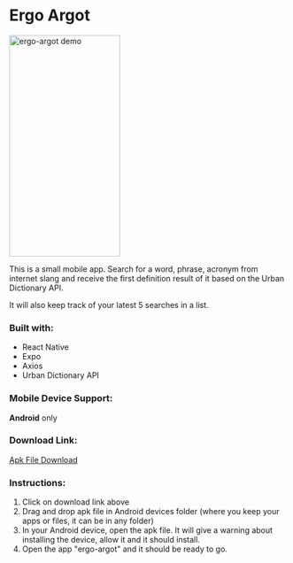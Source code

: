 # Ergo Argot

<img src="./assets/ergo-argot-demo.gif" width="200" height="400" alt="ergo-argot demo">

This is a small mobile app. Search for a word, phrase, acronym from internet slang and receive the first definition result of it based on the Urban Dictionary API.

It will also keep track of your latest 5 searches in a list.

### Built with:
- React Native
- Expo
- Axios
- Urban Dictionary API

### Mobile Device Support:
**Android** only

### Download Link:
[Apk File Download](https://expo.dev/artifacts/eas/vCuAaUX5RUH1YdrXAXJq9j.apk)

### Instructions:
1. Click on download link above
2. Drag and drop apk file in Android devices folder (where you keep your apps or files, it can be in any folder)
3. In your Android device, open the apk file. It will give a warning about installing the device, allow it and it should install.
4. Open the app "ergo-argot" and it should be ready to go.
